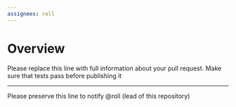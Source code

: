 ```yaml
---
assignees: roll
---
```


# Overview

Please replace this line with full information about your pull request. Make sure that tests pass before publishing it

---

Please preserve this line to notify @roll (lead of this repository)
